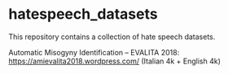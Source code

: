 # hatespeech_datasets
This repository contains a collection of hate speech datasets.

Automatic Misogyny Identification – EVALITA 2018: https://amievalita2018.wordpress.com/ (Italian 4k + English 4k)
